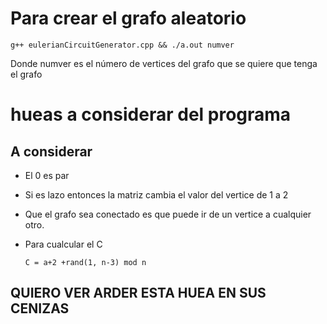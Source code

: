 # Para crear el grafo aleatorio #

    g++ eulerianCircuitGenerator.cpp && ./a.out numver

Donde numver es el número de vertices del grafo que se quiere que tenga el grafo


# hueas a considerar del programa

## A considerar

 - El 0 es par
 - Si es lazo entonces la matriz cambia el valor del vertice de 1 a 2
 - Que el grafo sea conectado es que puede ir de un vertice a cualquier otro.
 - Para cualcular el C

    `C = a+2 +rand(1, n-3) mod n`



## QUIERO VER ARDER ESTA HUEA EN SUS CENIZAS
